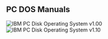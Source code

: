PC DOS Manuals
---

![IBM PC Disk Operating System v1.00](PCDOS100/static/thumbs/PCDOS100.jpg "link:PCDOS100/:200:260")
![IBM PC Disk Operating System v1.10](PCDOS110/static/thumbs/PCDOS110.jpg "link:PCDOS110/:200:260")
